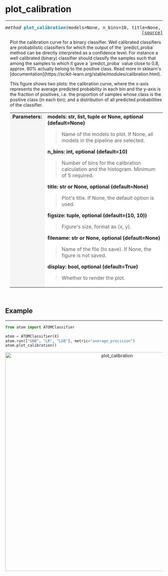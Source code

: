 # plot_calibration
------------------

<a name="atom"></a>
<pre><em>method</em> <strong style="color:#008AB8">plot_calibration</strong>(models=None, n_bins=10, title=None, figsize=(10, 10), filename=None, display=True)
<div align="right"><a href="https://github.com/tvdboom/ATOM/blob/master/atom/plots.py#L1805">[source]</a></div></pre>
<div style="padding-left:3%">
Plot the calibration curve for a binary classifier.
 Well calibrated classifiers are probabilistic classifiers for which the
 output of the `predict_proba` method can be directly interpreted as a
 confidence level. For instance a well calibrated (binary) classifier
 should classify the samples such that among the samples to which it gave
 a `predict_proba` value close to 0.8, approx. 80% actually belong to the
 positive class. Read more in sklearn's
 [documentation](https://scikit-learn.org/stable/modules/calibration.html).
 
 This figure shows two plots: the calibration curve, where
 the x-axis represents the average predicted probability in each bin and the
 y-axis is the fraction of positives, i.e. the proportion of samples whose
 class is the positive class (in each bin); and a distribution of all
 predicted probabilities of the classifier.
<br />
<table width="100%">
<tr>
<td width="15%" style="vertical-align:top; background:#F5F5F5;"><strong>Parameters:</strong></td>
<td width="75%" style="background:white;">
<strong>models: str, list, tuple or None, optional (default=None)</strong>
<blockquote>
Name of the models to plot. If None, all models in the pipeline are selected.
</blockquote>
<strong>n_bins: int, optional (default=10)</strong>
<blockquote>
Number of bins for the calibration calculation and the histogram.
 Minimum of 5 required.
</blockquote>
<strong>title: str or None, optional (default=None)</strong>
<blockquote>
Plot's title. If None, the default option is used.
</blockquote>
<strong>figsize: tuple, optional (default=(10, 10))</strong>
<blockquote>
Figure's size, format as (x, y).
</blockquote>
<strong>filename: str or None, optional (default=None)</strong>
<blockquote>
Name of the file (to save). If None, the figure is not saved.
</blockquote>
<strong>display: bool, optional (default=True)</strong>
<blockquote>
Whether to render the plot.
</blockquote>
</tr>
</table>
</div>
<br />



## Example
----------

```python
from atom import ATOMClassifier

atom = ATOMClassifier(X)
atom.run(["GNB", "LR", "LGB"], metric="average_precision")
atom.plot_calibration()
```
<div align="center">
    <img src="../../../img/plots/plot_calibration.png" alt="plot_calibration" width="700" height="700"/>
</div>
